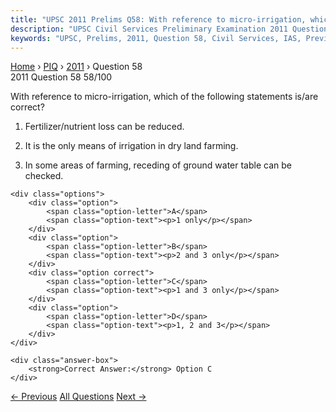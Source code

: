 ```yaml
---
title: "UPSC 2011 Prelims Q58: With reference to micro-irrigation, which of the following s..."
description: "UPSC Civil Services Preliminary Examination 2011 Question 58 with options and answer"
keywords: "UPSC, Prelims, 2011, Question 58, Civil Services, IAS, Previous Year Questions"
---
```


<nav class="breadcrumb">
    <a href="../../">Home</a>
    <span>›</span>
    <a href="../">PIQ</a>
    <span>›</span>
    <a href="./">2011</a>
    <span>›</span>
    <span>Question 58</span>
</nav>

<div class="question-header">
    <div class="question-meta">
        <span class="year-badge">2011</span>
        <span class="question-number">Question 58</span>
        <span class="progress">58/100</span>
    </div>
    <div class="progress-bar">
        <div class="progress-fill" style="width: 58.0%"></div>
    </div>
</div>

<div class="question-content">
    <div class="question-text">
        <p>With reference to micro-irrigation, which of the following statements is/are correct? </p>
<ol>
<li>
<p>Fertilizer/nutrient loss can be reduced. </p>
</li>
<li>
<p>It is the only means of irrigation in dry land farming. </p>
</li>
<li>
<p>In some areas of farming, receding of ground water table can be checked.</p>
</li>
</ol>
    </div>
    
    <div class="options">
        <div class="option">
            <span class="option-letter">A</span>
            <span class="option-text"><p>1 only</p></span>
        </div>
        <div class="option">
            <span class="option-letter">B</span>
            <span class="option-text"><p>2 and 3 only</p></span>
        </div>
        <div class="option correct">
            <span class="option-letter">C</span>
            <span class="option-text"><p>1 and 3 only</p></span>
        </div>
        <div class="option">
            <span class="option-letter">D</span>
            <span class="option-text"><p>1, 2 and 3</p></span>
        </div>
    </div>

    <div class="answer-box">
        <strong>Correct Answer:</strong> Option C
    </div>
</div>

<div class="question-nav">
    <a href="../q057-what-is-the-difference-between-bluetooth-and-wi-fi/" class="nav-btn prev">← Previous</a>
    <a href="../" class="nav-btn center">All Questions</a>
    <a href="../q059-with-reference-to-the-period-of-colonial-rule-in-i/" class="nav-btn next">Next →</a>
</div>
